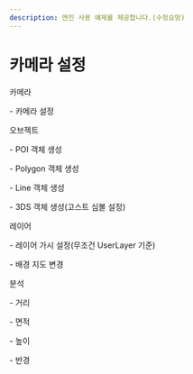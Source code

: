 ```yaml
---
description: 엔진 사용 예제를 제공합니다.(수정요망)
---
```


# 카메라 설정

카메라&#x20;

&#x20; \- 카메라 설정

오브젝트&#x20;

&#x20; \- POI 객체 생성

&#x20; \- Polygon 객체 생성&#x20;

&#x20; \- Line 객체 생성&#x20;

&#x20; \- 3DS 객체 생성(고스트 심볼 설정)

레이어&#x20;

&#x20; \- 레이어 가시 설정(무조건 UserLayer 기준)&#x20;

&#x20; \- 배경 지도 변경

분석&#x20;

&#x20; \- 거리&#x20;

&#x20; \- 면적&#x20;

&#x20; \- 높이&#x20;

&#x20; \- 반경
